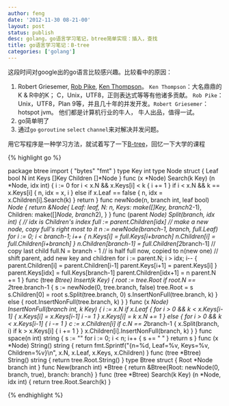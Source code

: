 ```yaml
---
author: feng
date: '2012-11-30 08-21-00'
layout: post
status: publish
desc: golang，go语言学习笔记，btree简单实现：插入，查找
title: go语言学习笔记：B-tree
categories: ['golang']
---
```


这段时间对google出的go语言比较感兴趣。比较看中的原因：
1. Robert Griesemer, [Rob Pike](http://en.wikipedia.org/wiki/Rob_Pike), [Ken Thompson](http://en.wikipedia.org/wiki/Ken_Thompson)。 `Ken Thompson`：大名鼎鼎的K & R中的K； C，Unix，UTF8，正则表达式等等有他诸多贡献。 `Rob Pike`：Unix，UTF8，Plan 9等，并且几十年的并发开发。`Robert Griesemer`： hotspot jvm。 他们都是计算机行业的牛人， 牛人出品，值得一试。
2. go简单明了
3. 通过`go` `goroutine` `select` `channel`来对解决并发问题。

用它写程序是一种学习方法，就试着写了一下[B-tree](http://en.wikipedia.org/wiki/B-tree)，回忆一下大学的课程

{% highlight go %}

package btree
import (
	"bytes"
	"fmt"
)
type Key int
type Node struct {
	Leaf     bool
	N        int
	Keys     []Key
	Children []*Node
}
func (x *Node) Search(k Key) (n *Node, idx int) {
	i := 0
	for i < x.N && x.Keys[i] < k {
		i += 1
	}
	if i < x.N && k == x.Keys[i] {
		n, idx = x, i
	} else if x.Leaf == false {
		n, idx = x.Children[i].Search(k)
	}
	return
}
func newNode(n, branch int, leaf bool) *Node {
	return &Node{
		Leaf:     leaf,
		N:        n,
		Keys:     make([]Key, branch*2-1),
		Children: make([]*Node, branch*2),
	}
}
func (parent *Node) Split(branch, idx int) { //  idx is Children's index
	full := parent.Children[idx]
	// make a new node, copy full's right most to it
	n := newNode(branch-1, branch, full.Leaf)
	for i := 0; i < branch-1; i++ {
		n.Keys[i] = full.Keys[i+branch]
		n.Children[i] = full.Children[i+branch]
	}
	n.Children[branch-1] = full.Children[2*branch-1] // copy last child
	full.N = branch - 1 // is half full now, copied to n(new one)
	// shift parent, add new key and children
	for i := parent.N; i > idx; i-- {
		parent.Children[i] = parent.Children[i-1]
		parent.Keys[i+1] = parent.Keys[i]
	}
	parent.Keys[idx] = full.Keys[branch-1]
	parent.Children[idx+1] = n
	parent.N += 1
}
func (tree *Btree) Insert(k Key) {
	root := tree.Root
	if root.N == 2*tree.branch-1 {
		s := newNode(0, tree.branch, false)
		tree.Root = s
		s.Children[0] = root
		s.Split(tree.branch, 0)
		s.InsertNonFull(tree.branch, k)
	} else {
		root.InsertNonFull(tree.branch, k)
	}
}
func (x *Node) InsertNonFull(branch int, k Key) {
	i := x.N
	if x.Leaf {
		for i > 0 && k < x.Keys[i-1] {
			x.Keys[i] = x.Keys[i-1]
			i -= 1
		}
		x.Keys[i] = k
		x.N += 1
	} else {
		for i > 0 && k < x.Keys[i-1] {
			i -= 1
		}
		c := x.Children[i]
		if c.N == 2*branch-1 {
			x.Split(branch, i)
			if k > x.Keys[i] {
				i += 1
			}
		}
		x.Children[i].InsertNonFull(branch, k)
	}
}
func space(n int) string {
	s := ""
	for i := 0; i < n; i++ {
		s += " "
	}
	return s
}
func (x *Node) String() string {
	return fmt.Sprintf("{n=%d, Leaf=%v, Keys=%v, Children=%v}\n",
		x.N, x.Leaf, x.Keys, x.Children)
}
func (tree *Btree) String() string {
	return tree.Root.String()
}
type Btree struct {
	Root   *Node
	branch int
}
func New(branch int) *Btree {
	return &Btree{Root: newNode(0, branch, true), branch: branch}
}
func (tree *Btree) Search(k Key) (n *Node, idx int) {
	return tree.Root.Search(k)
}

{% endhighlight %}
